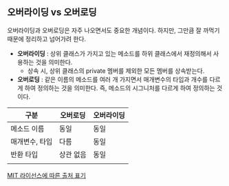 ## 오버라이딩 vs 오버로딩

오버라이딩과 오버로딩은 자주 나오면서도 중요한 개념이다. 하지만, 그만큼 잘 까먹기 때문에 정리하고 넘어가려 한다.



- **오버라이딩** : 상위 클래스가 가지고 있는 메소드를 하위 클래스에서 재정의해서 사용하는 것을 의미한다.
  - 상속 시, 상위 클래스의 private 멤버를 제외한 모든 멤버를 상속받는다. 
- **오버로딩** : 같은 이름의 메소드를 여러 개 가지면서 매개변수의 타입과 개수를 다르게 하여 정의하는 것을 의미한다. 즉, 메소드의 시그니처를 다르게 하여 정의하는 것이다. 



| 구분           | 오버로딩  | 오버라이딩 |
| -------------- | --------- | ---------- |
| 메소드 이름    | 동일      | 동일       |
| 매개변수, 타입 | 다름      | 동일       |
| 반환 타입      | 상관 없음 | 동일       |
|                |           |            |


[MIT 라이선스에 따른 출처 표기](https://github.com/WooVictory/Ready-For-Tech-Interview)